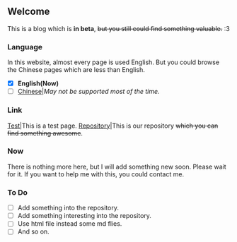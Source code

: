 ## Welcome
This is a blog which is **in beta**, ~~but you still could find something valuable.~~ :3
### Language
In this website, almost every page is used English. But you could browse the Chinese pages which are less than English.
- [x] **English(Now)**
- [ ] [Chinese](/pages/zh/index.md)|*May not be supported most of the time.*
### Link
[Test](/pages/test.md)|This is a test page.
[Repository](https://github.com/Realone233/realone233.github.io)|This is our repository ~~which you can find something awesome~~.
### Now
There is nothing more here, but I will add something new soon. Please wait for it. If you want to help me with this, you could contact me.
### To Do
- [ ] Add something into the repository.
- [ ] Add something interesting into the repository.
- [ ] Use html file instead some md flies.
- [ ] And so on.
